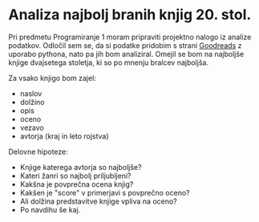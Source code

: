 # Analiza najbolj branih knjig 20. stol.

Pri predmetu Programiranje 1 moram pripraviti projektno nalogo iz analize podatkov. Odločil sem se, da si podatke pridobim s strani [Goodreads](https://www.goodreads.com/list/show/6.Best_Books_of_the_20th_Century?page=1) z uporabo pythona, nato pa jih bom analiziral. Omejil se bom na najboljše knjige dvajsetega stoletja, ki so po mnenju bralcev najboljša.

Za vsako knjigo bom zajel:
- naslov
- dolžino
- opis
- oceno
- vezavo
- avtorja (kraj in leto rojstva)

 
Delovne hipoteze:
- Knjige katerega avtorja so najboljše?
- Kateri žanri so najbolj priljubljeni?
- Kakšna je povprečna ocena knjig?
- Kakšen je "score" v primerjavi s povprečno oceno?
- Ali dolžina predstavitve knjige vpliva na oceno?
- Po navdihu še kaj.
